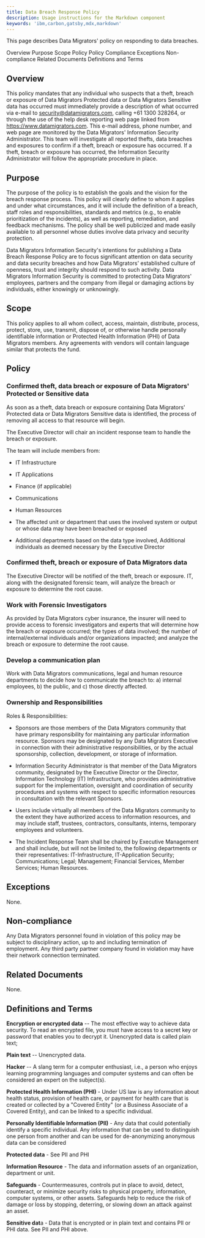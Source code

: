 ```yaml
---
title: Data Breach Response Policy
description: Usage instructions for the Markdown component
keywords: 'ibm,carbon,gatsby,mdx,markdown'
---
```


<PageDescription>

This page describes Data Migrators' policy on responding to data breaches.

</PageDescription>

<AnchorLinks>
  <AnchorLink>Overview</AnchorLink>
  <AnchorLink>Purpose</AnchorLink>
  <AnchorLink>Scope</AnchorLink>
  <AnchorLink>Policy</AnchorLink>
  <AnchorLink>Policy Compliance</AnchorLink>
  <AnchorLink>Exceptions</AnchorLink>
  <AnchorLink>Non-compliance</AnchorLink>
  <AnchorLink>Related Documents</AnchorLink>
  <AnchorLink>Definitions and Terms</AnchorLink>
</AnchorLinks>

## Overview

This policy mandates that any individual who suspects that a theft,
breach or exposure of Data Migrators Protected data or
Data Migrators Sensitive data has occurred must immediately
provide a description of what occurred via e-mail to
security@datamigrators.com, calling +61 1300 328264, or through the
use of the help desk reporting web page linked from https://www.datamigrators.com.
This e-mail address, phone number, and web page are monitored by the
Data Migrators' Information Security Administrator. This team
will investigate all reported thefts, data breaches and exposures to
confirm if a theft, breach or exposure has occurred. If a theft, breach
or exposure has occurred, the Information Security Administrator will
follow the appropriate procedure in place.

## Purpose

The purpose of the policy is to establish the goals and the vision for
the breach response process. This policy will clearly define to whom it
applies and under what circumstances, and it will include the definition
of a breach, staff roles and responsibilities, standards and metrics
(e.g., to enable prioritization of the incidents), as well as reporting,
remediation, and feedback mechanisms. The policy shall be well
publicized and made easily available to all personnel whose duties
involve data privacy and security protection.

Data Migrators Information Security's intentions for publishing
a Data Breach Response Policy are to focus significant attention on data
security and data security breaches and how Data Migrators'
established culture of openness, trust and integrity should respond to
such activity. Data Migrators Information Security is committed
to protecting Data Migrators' employees, partners and the
company from illegal or damaging actions by individuals, either
knowingly or unknowingly.

## Scope

This policy applies to all whom collect, access, maintain, distribute,
process, protect, store, use, transmit, dispose of, or otherwise handle
personally identifiable information or Protected Health Information
(PHI) of Data Migrators members. Any agreements with vendors will
contain language similar that protects the fund.

## Policy

### Confirmed theft, data breach or exposure of Data Migrators' Protected or Sensitive data

As soon as a theft, data breach or exposure containing Data Migrators' Protected data or Data Migrators Sensitive data is
identified, the process of removing all access to that resource will
begin.

The Executive Director will chair an incident response team to handle
the breach or exposure.

The team will include members from:

- IT Infrastructure

- IT Applications

- Finance (if applicable)

- Communications

- Human Resources

- The affected unit or department that uses the involved system or
output or whose data may have been breached or exposed

- Additional departments based on the data type involved, Additional
individuals as deemed necessary by the Executive Director

### Confirmed theft, breach or exposure of Data Migrators data

The Executive Director will be notified of the theft, breach or
exposure. IT, along with the designated forensic team, will analyze the
breach or exposure to determine the root cause.

### Work with Forensic Investigators

As provided by Data Migrators cyber insurance, the insurer will
need to provide access to forensic investigators and experts that will
determine how the breach or exposure occurred; the types of data
involved; the number of internal/external individuals and/or
organizations impacted; and analyze the breach or exposure to determine
the root cause.

### Develop a communication plan

Work with Data Migrators communications, legal and human resource
departments to decide how to communicate the breach to: a) internal
employees, b) the public, and c) those directly affected.

### Ownership and Responsibilities

Roles & Responsibilities:

- Sponsors are those members of the Data Migrators
community that have primary responsibility for maintaining any
particular information resource. Sponsors may be designated by any
Data Migrators Executive in connection with their administrative
responsibilities, or by the actual sponsorship, collection, development,
or storage of information.

- Information Security Administrator is that member of the
Data Migrators community, designated by the Executive Director or
the Director, Information Technology (IT) Infrastructure, who provides
administrative support for the implementation, oversight and
coordination of security procedures and systems with respect to specific
information resources in consultation with the relevant Sponsors.

- Users include virtually all members of the Data Migrators
community to the extent they have authorized access to information
resources, and may include staff, trustees, contractors, consultants,
interns, temporary employees and volunteers.

- The Incident Response Team shall be chaired by Executive Management
and shall include, but will not be limited to, the following departments
or their representatives: IT-Infrastructure, IT-Application Security;
Communications; Legal; Management; Financial Services, Member Services;
Human Resources.

## Exceptions

None.

## Non-compliance

Any Data Migrators personnel found in violation of this policy
may be subject to disciplinary action, up to and including termination
of employment. Any third party partner company found in violation may
have their network connection terminated.

## Related Documents

None.

## Definitions and Terms

**Encryption or encrypted data** -- The most effective way to achieve
data security. To read an encrypted file, you must have access to a
secret key or password that enables you to decrypt it. Unencrypted data
is called plain text;

**Plain text** -- Unencrypted data.

**Hacker** -- A slang term for a computer enthusiast, i.e., a person who
enjoys learning programming languages and computer systems and can often
be considered an expert on the subject(s).

**Protected Health Information (PHI)** - Under US law is any information
about health status, provision of health care, or payment for health
care that is created or collected by a "Covered Entity" (or a Business
Associate of a Covered Entity), and can be linked to a specific
individual.

**Personally Identifiable Information (PII)** - Any data that could
potentially identify a specific individual. Any information that can be
used to distinguish one person from another and can be used for
de-anonymizing anonymous data can be considered

**Protected data** - See PII and PHI

**Information Resource** - The data and information assets of an
organization, department or unit.

**Safeguards** - Countermeasures, controls put in place to avoid,
detect, counteract, or minimize security risks to physical property,
information, computer systems, or other assets. Safeguards help to
reduce the risk of damage or loss by stopping, deterring, or slowing
down an attack against an asset.

**Sensitive dat**a - Data that is encrypted or in plain text and
contains PII or PHI data. See PII and PHI above.
